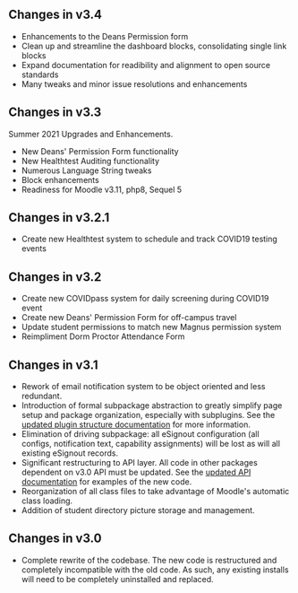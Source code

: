 ## Changes in v3.4
- Enhancements to the Deans Permission form
- Clean up and streamline the dashboard blocks, consolidating single link blocks
- Expand documentation for readibility and alignment to open source standards
- Many tweaks and minor issue resolutions and enhancements

## Changes in v3.3
Summer 2021 Upgrades and Enhancements.
- New Deans' Permission Form functionality
- New Healthtest Auditing functionality
- Numerous Language String tweaks
- Block enhancements
- Readiness for Moodle v3.11, php8, Sequel 5

## Changes in v3.2.1
- Create new Healthtest system to schedule and track COVID19 testing events

## Changes in v3.2
- Create new COVIDpass system for daily screening during COVID19 event
- Create new Deans' Permission Form for off-campus travel
- Update student permissions to match new Magnus permission system
- Reimpliment Dorm Proctor Attendance Form

## Changes in v3.1
- Rework of email notification system to be object oriented and less redundant.
- Introduction of formal subpackage abstraction to greatly simplify page setup and package organization, especially with subplugins. See the [updated plugin structure documentation](/docs/PLUGIN_STRUCTURE.md#subpackages-abstraction) for more information.
- Elimination of driving subpackage: all eSignout configuration (all configs, notification text, capability assignments) will be lost as will all existing eSignout records.
- Significant restructuring to API layer. All code in other packages dependent on v3.0 API must be updated. See the [updated API documentation](/docs/API_LAYER.md) for examples of the new code.
- Reorganization of all class files to take advantage of Moodle's automatic class loading.
- Addition of student directory picture storage and management.

## Changes in v3.0
- Complete rewrite of the codebase. The new code is restructured and completely incompatible with the old code. As such, any existing installs will need to be completely uninstalled and replaced.
